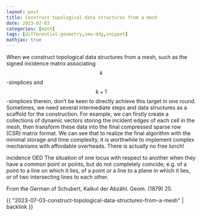 ```yaml
---
layout: post
title: Construct topological data structures from a mesh
date: 2023-07-03
categories: [math]
tags: [differential-geometry,cmu-ddg,snippet]
mathjax: true
---
```


When we construct topological data structures from a mesh, such as the
signed incidence matrix associating $$k$$-simplices and
$$k+1$$-simplices therein, don’t be keen to directly achieve this target
in one round. Sometimes, we need several intermediate steps and data
structures as a scaffold for the construction. For example, we can
firstly create a collections of dynamic vectors storing the incident
edges of each cell in the mesh, then transform these data into the final
compressed sparse row (CSR) matrix format. We can see that to realize
the final algorithm with the minimal storage and time complexity, it is
worthwhile to implement complex mechanisms with affordable overheads.
There is actually no free lunch!

incidence OED The situation of one locus with respect to another
when they have a common point or points, but do not completely coincide;
e.g. of a point to a line on which it lies, of a point or a line to a
plane in which it lies, or of two intersecting lines to each other.

From the German of Schubert, Kalkul der Abzähl. Geom. (1879) 25.


{{ "2023-07-03-construct-topological-data-structures-from-a-mesh" | backlink }}

